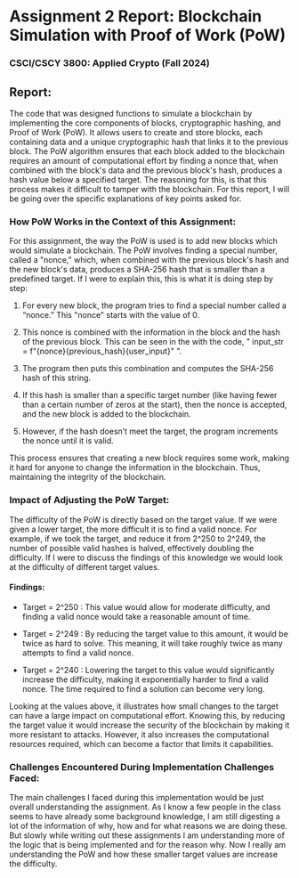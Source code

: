 # **Assignment 2 Report: Blockchain Simulation with Proof of Work (PoW)**

### CSCI/CSCY 3800: Applied Crypto (Fall 2024)

## **Report:**

The code that was designed functions to simulate a blockchain by implementing the core components of blocks, 
cryptographic hashing, and Proof of Work (PoW). It allows users to create and store blocks, each containing 
data and a unique cryptographic hash that links it to the previous block. The PoW algorithm ensures that each 
block added to the blockchain requires an amount of computational effort by finding a nonce that, when combined 
with the block's data and the previous block's hash, produces a hash value below a specified target. The reasoning 
for this, is that this process makes it difficult to tamper with the blockchain. For this report, I will be going 
over the specific explanations of key points asked for.

### **How PoW Works in the Context of this Assignment:**

For this assignment, the way the PoW is used is to add new blocks which would simulate a blockchain. The PoW involves
finding a special number, called a "nonce," which, when combined with the previous block's hash and the new block's 
data, produces a SHA-256 hash that is smaller than a predefined target. If I were to explain this, this is what it is
doing step by step:

1. For every new block, the program tries to find a special number called a “nonce.” This "nonce" starts with the value of 0.

2. This nonce is combined with the information in the block and the hash of the previous block. This can be seen in the
with the code, " input_str = f"{nonce}{previous_hash}{user_input}" ".

3. The program then puts this combination and computes the SHA-256 hash of this string.

4. If this hash is smaller than a specific target number (like having fewer than a certain number of zeros at the start), 
then the nonce is accepted, and the new block is added to the blockchain.

5. However, if the hash doesn’t meet the target, the program increments the nonce until it is valid.

This process ensures that creating a new block requires some work, making it hard for anyone to change the information in
the blockchain. Thus, maintaining the integrity of the blockchain.

### **Impact of Adjusting the PoW Target:**

The difficulty of the PoW is directly based on the target value. If we were given a lower target, the more difficult it 
is to find a valid nonce. For example, if we took the target, and reduce it from 2^250 to 2^249, the number of possible 
valid hashes is halved, effectively doubling the difficulty. If I were to discuss the findings of this knowledge we
would look at the difficulty of different target values.

#### **Findings:**

- Target = 2^250 
 : This value would allow for moderate difficulty, and finding a valid nonce would take a reasonable amount of time.

- Target = 2^249
 : By reducing the target value to this amount, it would be twice as hard to solve. This meaning, it  will take roughly 
 twice as many attempts to find a valid nonce.

- Target = 2^240
 : Lowering the target to this value would significantly increase the difficulty, making it exponentially harder to find
  a valid nonce. The time required to find a solution can become very long.
 
Looking at the values above, it illustrates how small changes to the target can have a large impact on computational 
effort. Knowing this, by reducing the target value it would increase the security of the blockchain by making it more resistant 
to attacks. However, it also increases the computational resources required, which can become a factor that limits it 
capabilities.

### **Challenges Encountered During Implementation Challenges Faced:**

The main challenges I faced during this implementation would be just overall understanding the assignment. As I know a
few people in the class seems to have already some background knowledge, I am still digesting a lot of the information of
why, how and for what reasons we are doing these. But slowly while writing out these assignments I am understanding more of
the logic that is being implemented and for the reason why. Now I really am understanding the PoW and how these
smaller target values are increase the difficulty.